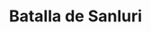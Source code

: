 ﻿---
title: "Batalla de Sanluri"
permalink: periodes_589.html
layout: periode
dataInici: 1409-06-30
sidebar: periodes
pares:
  - 298:
    title: "Baja Edad Media en Europa"
    dataInici: "(1000)"
    dataFi: "(1500)"

fills:
jocsPrincipals:
  - title: "Sa Battalla"
    bggId: 65061
    dataInici: 
    dataFi: 

jocsEscenaris:
jocsEpoca:
jocsEpocaEscenaris:
---
